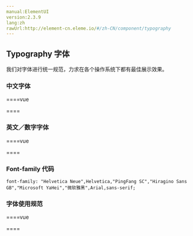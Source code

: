 ```yaml
---
manual:ElementUI
version:2.3.9
lang:zh
rawUrl:http://element-cn.eleme.io/#/zh-CN/component/typography
---
```



##  Typography 字体<a name="typography-zi-ti"></a>


我们对字体进行统一规范，力求在各个操作系统下都有最佳展示效果。


###  中文字体<a name="zhong-wen-zi-ti"></a>

====vue

<template>
<div>
  <div class='block' style='font-family:PingFang SC'>
    <span>font-family:PingFang SC</span>
   	<div>
    	字体效果  
  	</div>
  </div>
  <div class='block' style='font-family:Hiragino Sans GB'>
    <span>font-family:Hiragino Sans GB</span>
   	<div>
    	字体效果  
  	</div>

  </div>
  <div class='block' style='font-family:Microsoft YaHei'>
    <span>font-family:Microsoft YaHei</span>
    <div>
    	字体效果  
  	</div>
  </div>
</div>
</template>

<style>
  
.block {
  color:#606266;
  width:20rem;
  height:5rem;
  line-height:1.6rem;
  padding:1rem 1rem;
  border: 1px solid lightgrey;
  margin:.5rem 0;
}

.block > div{
  color:#303133
}
  
</style>


====



###  英文／数字字体<a name="ying-wen-shu-zi-zi-ti"></a>


====vue

<template>
<div>
  <div class='block' style='font-family:Helvetica Neue'>
    <span>font-family:Helvetica Neue</span>
   	<div>
    	字体效果  
  	</div>
  </div>
  <div class='block' style='font-family:Helvetica'>
    <span>font-family:Helvetica</span>
   	<div>
    	字体效果  
  	</div>

  </div>
  <div class='block' style='font-family:Arial'>
    <span>font-family:Arial</span>
    <div>
    	字体效果  
  	</div>
  </div>
</div>
</template>

<style> 
.block {
  color:#606266;
  width:20rem;
  height:5rem;
  line-height:1.6rem;
  padding:1rem 1rem;
  border: 1px solid lightgrey;
  margin:.5rem 0;
}

.block > div{
  color:#303133
}
  
</style>


====



###  Font-family 代码<a name="font-family-dai-ma"></a>

```
font-family: "Helvetica Neue",Helvetica,"PingFang SC","Hiragino Sans GB","Microsoft YaHei","微软雅黑",Arial,sans-serif;

```

###  字体使用规范<a name="zi-ti-shi-yong-gui-fan"></a>

====vue

<template>
<div>
  <div class='block' style='font-size:20px'>
    <span>20px Extra large</span>
   	<div>
    	主标题  
  	</div>
  </div>
  <div class='block' style='font-size:18px'>
    <span>18px Extra large</span>
   	<div>
    	标题  
  	</div>
  </div>
  <div class='block' style='font-size:16px'>
    <span>16px Extra large</span>
   	<div>
    	小标题  
  	</div>
  </div>
  <div class='block' style='font-size:14px'>
    <span>14px Extra large</span>
   	<div>
    	正文  
  	</div>
  </div>
  <div class='block' style='font-size:13px'>
    <span>13px Extra large</span>
   	<div>
    	正文 (小) 
  	</div>
  </div>
  <div class='block' style='font-size:12px'>
    <span>12px Extra large</span>
   	<div>
    	辅助文字  
  	</div>
  </div>


</div>
</template>

<style>
  
.block {
  font-family: "Helvetica Neue",Helvetica,"PingFang SC","Hiragino Sans GB","Microsoft YaHei","微软雅黑",Arial,sans-serif;
  color:#606266;
  width:20rem;
  height:5rem;
  line-height:1.6rem;
  padding:1rem 1rem;
  border: 1px solid lightgrey;
  margin:.5rem 0;
}

.block > div{
  color:#303133
}
  
</style>


==== 


